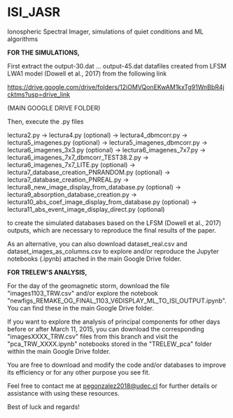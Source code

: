 # ISI_JASR
Ionospheric Spectral Imager, simulations of quiet conditions and ML algorithms


**FOR THE SIMULATIONS,**

First extract the output-30.dat ... output-45.dat datafiles created from LFSM LWA1 model (Dowell et al., 2017) from the following link

https://drive.google.com/drive/folders/12iOMVQonEKwAM1kxTg91WnBbR4jcktms?usp=drive_link

(MAIN GOOGLE DRIVE FOLDER)

Then, execute the .py files 

lectura2.py -> lectura4.py (optional) -> lectura4_dbmcorr.py -> lectura5_imagenes.py (optional) -> lectura5_imagenes_dbmcorr.py -> lectura6_imagenes_3x3.py (optional) -> lectura6_imagenes_7x7.py -> lectura6_imagenes_7x7_dbmcorr_TEST38.2.py -> lectura6_imagenes_7x7_LITE.py (optional) -> lectura7_database_creation_PNRANDOM.py (optional) -> lectura7_database_creation_PNREAL.py -> lectura8_new_image_display_from_database.py (optional) -> lectura9_absorption_database_creation.py -> lectura10_abs_coef_image_display_from_database.py (optional) -> lectura11_abs_event_image_display_direct.py (optional) 

to create the simulated databases based on the LFSM (Dowell et al., 2017) outputs, which are necessary to reproduce the final results of the paper.

As an alternative, you can also download dataset_real.csv and dataset_images_as_columns.csv to explore and/or reproduce the Jupyter notebooks (.ipynb) attached in the main Google Drive folder.


**FOR TRELEW'S ANALYSIS,**

For the day of the geomagnetic storm, download the file "images1103_TRW.csv" and/or explore the notebook "newfigs_REMAKE_OG_FINAL_1103_V6DISPLAY_ML_TO_ISI_OUTPUT.ipynb". You can find these in the main Google Drive folder.

If you want to explore the analysis of principal components for other days before or after March 11, 2015, you can download the corresponding "imagesXXXX_TRW.csv" files from this branch and visit the "pca_TRW_XXXX.ipynb" notebooks stored in the "TRELEW_pca" folder within the main Google Drive folder.

You are free to download and modify the code and/or databases to improve its efficiency or for any other purpose you see fit.

Feel free to contact me at pegonzalez2018@udec.cl for further details or assistance with using these resources.

Best of luck and regards!
